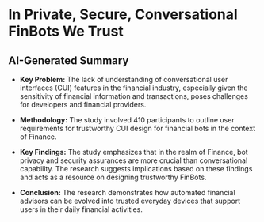 # In Private, Secure, Conversational FinBots We Trust

## AI-Generated Summary

- **Key Problem:**
  The lack of understanding of conversational user interfaces (CUI) features in the financial industry, especially given the sensitivity of financial information and transactions, poses challenges for developers and financial providers.

- **Methodology:**
  The study involved 410 participants to outline user requirements for trustworthy CUI design for financial bots in the context of Finance. 

- **Key Findings:**
  The study emphasizes that in the realm of Finance, bot privacy and security assurances are more crucial than conversational capability. The research suggests implications based on these findings and acts as a resource on designing trustworthy FinBots.

- **Conclusion:**
  The research demonstrates how automated financial advisors can be evolved into trusted everyday devices that support users in their daily financial activities.